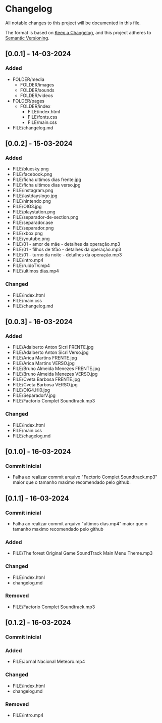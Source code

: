 # Changelog

All notable changes to this project will be documented in this file.

The format is based on [Keep a Changelog](https://keepachangelog.com/en/1.1.0/),
and this project adheres to [Semantic Versioning](https://semver.org/spec/v2.0.0.html).

## [0.0.1] - 14-03-2024
### Added
- FOLDER/media
    - FOLDER/images
    - FOLDER/sounds
    - FOLDER/videos
- FOLDER/pages
    - FOLDER/index
        - FILE/index.html
        - FILE/fonts.css
        - FILE/main.css
- FILE/changelog.md

## [0.0.2] - 15-03-2024
### Added
- FILE/bluesky.png
- FILE/facebook.png
- FILE/ficha ultimos dias frente.jpg
- FILE/ficha ultimos dias verso.jpg
- FILE/instagram.png
- FILE/lastdayslogo.jpg
- FILE/nintendo.png
- FILE/OIG3.jpg
- FILE/playstation.png
- FILE/separador-de-section.png
- FILE/separador.ase
- FILE/separador.png
- FILE/xbox.png
- FILE/youtube.png
- FILE/01 - amor de mãe - detalhes da operação.mp3
- FILE/01 - filhos de tifão - detalhes da operação.mp3
- FILE/01 - turno da noite - detalhes da operação.mp3
- FILE/intro.mp4
- FILE/ruidoTV.mp4
- FILE/ultimos dias.mp4
### Changed
- FILE/index.html
- FILE/main.css
- FILE/changelog.md

## [0.0.3] - 16-03-2024
### Added
- FILE/Adalberto Anton Sicri FRENTE.jpg
- FILE/Adalberto Anton Sicri Verso.jpg
- FILE/Arica Martins FRENTE.jpg
- FILE/Arica Martins VERSO.jpg
- FILE/Bruno Almeida Menezes FRENTE.jpg
- FILE/Bruno Almeida Menezes VERSO.jpg
- FILE/Cveta Barbosa FRENTE.jpg
- FILE/Cveta Barbosa VERSO.jpg
- FILE/OIG4.Hl0.jpg
- FILE/SeparadorV.jpg
- FILE/Factorio Complet Soundtrack.mp3

### Changed
- FILE/index.html
- FILE/main.css
- FILE/chagelog.md

## [0.1.0] - 16-03-2024
### Commit inicial
 - Falha ao realizar commit arquivo "Factorio Complet Soundtrack.mp3" maior que o tamanho maximo recomendado pelo github.

## [0.1.1] - 16-03-2024
### Commit inicial
- Falha ao realizar commit arquivo "ultimos dias.mp4" maior que o tamanho maximo recomendado pelo github
### Added
- FILE/The forest Original Game SoundTrack Main Menu Theme.mp3
### Changed
- FILE/index.html
- changelog.md
### Removed
- FILE/Factorio Complet Soundtrack.mp3

## [0.1.2] - 16-03-2024
### Commit inicial
### Added
- FILE/Jornal Nacional Meteoro.mp4
### Changed
- FILE/index.html
- changelog.md
### Removed
- FILE/intro.mp4